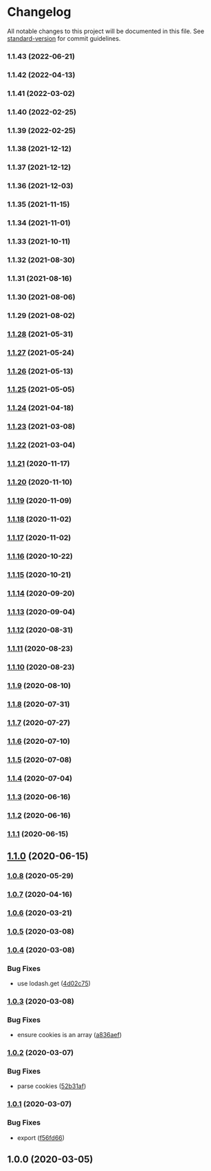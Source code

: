# Changelog

All notable changes to this project will be documented in this file. See [standard-version](https://github.com/conventional-changelog/standard-version) for commit guidelines.

### 1.1.43 (2022-06-21)

### 1.1.42 (2022-04-13)

### 1.1.41 (2022-03-02)

### 1.1.40 (2022-02-25)

### 1.1.39 (2022-02-25)

### 1.1.38 (2021-12-12)

### 1.1.37 (2021-12-12)

### 1.1.36 (2021-12-03)

### 1.1.35 (2021-11-15)

### 1.1.34 (2021-11-01)

### 1.1.33 (2021-10-11)

### 1.1.32 (2021-08-30)

### 1.1.31 (2021-08-16)

### 1.1.30 (2021-08-06)

### 1.1.29 (2021-08-02)

### [1.1.28](https://github.com/Kikobeats/simple-wappalyzer/compare/v1.1.27...v1.1.28) (2021-05-31)

### [1.1.27](https://github.com/Kikobeats/simple-wappalyzer/compare/v1.1.26...v1.1.27) (2021-05-24)

### [1.1.26](https://github.com/Kikobeats/simple-wappalyzer/compare/v1.1.25...v1.1.26) (2021-05-13)

### [1.1.25](https://github.com/Kikobeats/simple-wappalyzer/compare/v1.1.24...v1.1.25) (2021-05-05)

### [1.1.24](https://github.com/Kikobeats/simple-wappalyzer/compare/v1.1.23...v1.1.24) (2021-04-18)

### [1.1.23](https://github.com/Kikobeats/simple-wappalyzer/compare/v1.1.22...v1.1.23) (2021-03-08)

### [1.1.22](https://github.com/Kikobeats/simple-wappalyzer/compare/v1.1.21...v1.1.22) (2021-03-04)

### [1.1.21](https://github.com/Kikobeats/simple-wappalyzer/compare/v1.1.20...v1.1.21) (2020-11-17)

### [1.1.20](https://github.com/Kikobeats/simple-wappalyzer/compare/v1.1.19...v1.1.20) (2020-11-10)

### [1.1.19](https://github.com/Kikobeats/simple-wappalyzer/compare/v1.1.18...v1.1.19) (2020-11-09)

### [1.1.18](https://github.com/Kikobeats/simple-wappalyzer/compare/v1.1.17...v1.1.18) (2020-11-02)

### [1.1.17](https://github.com/Kikobeats/simple-wappalyzer/compare/v1.1.16...v1.1.17) (2020-11-02)

### [1.1.16](https://github.com/Kikobeats/simple-wappalyzer/compare/v1.1.15...v1.1.16) (2020-10-22)

### [1.1.15](https://github.com/Kikobeats/simple-wappalyzer/compare/v1.1.14...v1.1.15) (2020-10-21)

### [1.1.14](https://github.com/Kikobeats/simple-wappalyzer/compare/v1.1.13...v1.1.14) (2020-09-20)

### [1.1.13](https://github.com/Kikobeats/simple-wappalyzer/compare/v1.1.12...v1.1.13) (2020-09-04)

### [1.1.12](https://github.com/Kikobeats/simple-wappalyzer/compare/v1.1.11...v1.1.12) (2020-08-31)

### [1.1.11](https://github.com/Kikobeats/simple-wappalyzer/compare/v1.1.10...v1.1.11) (2020-08-23)

### [1.1.10](https://github.com/Kikobeats/simple-wappalyzer/compare/v1.1.9...v1.1.10) (2020-08-23)

### [1.1.9](https://github.com/Kikobeats/simple-wappalyzer/compare/v1.1.8...v1.1.9) (2020-08-10)

### [1.1.8](https://github.com/Kikobeats/simple-wappalyzer/compare/v1.1.7...v1.1.8) (2020-07-31)

### [1.1.7](https://github.com/Kikobeats/simple-wappalyzer/compare/v1.1.6...v1.1.7) (2020-07-27)

### [1.1.6](https://github.com/Kikobeats/simple-wappalyzer/compare/v1.1.5...v1.1.6) (2020-07-10)

### [1.1.5](https://github.com/Kikobeats/simple-wappalyzer/compare/v1.1.4...v1.1.5) (2020-07-08)

### [1.1.4](https://github.com/Kikobeats/simple-wappalyzer/compare/v1.1.3...v1.1.4) (2020-07-04)

### [1.1.3](https://github.com/Kikobeats/simple-wappalyzer/compare/v1.1.2...v1.1.3) (2020-06-16)

### [1.1.2](https://github.com/Kikobeats/simple-wappalyzer/compare/v1.1.1...v1.1.2) (2020-06-16)

### [1.1.1](https://github.com/Kikobeats/simple-wappalyzer/compare/v1.1.0...v1.1.1) (2020-06-15)

## [1.1.0](https://github.com/Kikobeats/simple-wappalyzer/compare/v1.0.8...v1.1.0) (2020-06-15)

### [1.0.8](https://github.com/Kikobeats/simple-wappalyzer/compare/v1.0.7...v1.0.8) (2020-05-29)

### [1.0.7](https://github.com/Kikobeats/simple-wappalyzer/compare/v1.0.6...v1.0.7) (2020-04-16)

### [1.0.6](https://github.com/Kikobeats/simple-wappalyzer/compare/v1.0.5...v1.0.6) (2020-03-21)

### [1.0.5](https://github.com/Kikobeats/simple-wappalyzer/compare/v1.0.4...v1.0.5) (2020-03-08)

### [1.0.4](https://github.com/Kikobeats/simple-wappalyzer/compare/v1.0.3...v1.0.4) (2020-03-08)


### Bug Fixes

* use lodash.get ([4d02c75](https://github.com/Kikobeats/simple-wappalyzer/commit/4d02c75533aed53d352200a23ac4214839db19fe))

### [1.0.3](https://github.com/Kikobeats/simple-wappalyzer/compare/v1.0.2...v1.0.3) (2020-03-08)


### Bug Fixes

* ensure cookies is an array ([a836aef](https://github.com/Kikobeats/simple-wappalyzer/commit/a836aef68b7be189f5c19f0271728696c110eccc))

### [1.0.2](https://github.com/Kikobeats/simple-wappalyzer/compare/v1.0.1...v1.0.2) (2020-03-07)


### Bug Fixes

* parse cookies ([52b31af](https://github.com/Kikobeats/simple-wappalyzer/commit/52b31af245a919f2ca69156636fd6864cb6313f5))

### [1.0.1](https://github.com/Kikobeats/simple-wappalyzer/compare/v1.0.0...v1.0.1) (2020-03-07)


### Bug Fixes

* export ([f56fd66](https://github.com/Kikobeats/simple-wappalyzer/commit/f56fd661929ecb0d0b916cf082050d52aaeb0b02))

## 1.0.0 (2020-03-05)
